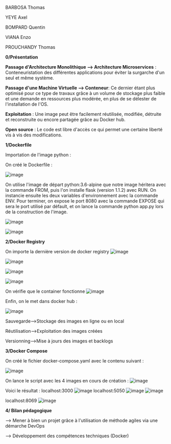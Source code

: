 BARBOSA Thomas

YEYE Axel

BOMPARD Quentin

VIANA Enzo

PROUCHANDY Thomas

**0/Présentation**

**Passage d'Architecture Monolithique --> Architecture Microservices** : Conteneuristation des différentes applications pour éviter la surgarche d'un seul et même système.

**Passage d'une Machine Virtuelle --> Conteneur**: Ce dernier étant plus optimisé pour ce type de travaux grâce à un volume de stockage plus faible et une demande en ressources plus modérée, en plus de se délester de l'installation de l'OS.

**Exploitation** : Une image peut être facilement réutilisée, modifiée, détruite et reconstruite ou encore partagée grâce au Docker hub.

**Open source** : Le code est libre d'accès ce qui permet une certaine liberté vis à vis des modifications.

**1/Dockerfile**

Importation de l'image python :


On créé le Dockerfile : 

![image](https://user-images.githubusercontent.com/73823634/201700930-e4394fb7-f2fa-4a12-94d4-93a805aaf008.png)


On utilise l'image de départ python:3.6-alpine que notre image héritera avec la commande FROM, puis l'on installe flask (version 1.1.2) avec RUN. On instancie ensuite les deux variables d'environnement avec la commande ENV.
Pour terminer, on expose le port 8080 avec la commande EXPOSE qui sera le port utilisé par défault, et on lance la commande python app.py lors de la construction de l'image.


![image](https://user-images.githubusercontent.com/73823634/201686551-582de7b6-379f-4a53-8db8-bd9281102bdb.png)


![image](https://user-images.githubusercontent.com/73823634/201686584-af2b81ed-f058-47b4-b76e-884a280416bc.png)


**2/Docker Registry**

On importe la dernière version de docker registry
![image](https://user-images.githubusercontent.com/73823634/201696690-5212ccac-4b4f-4bd4-a304-171fa44fa95b.png)


![image](https://user-images.githubusercontent.com/73823634/201697103-d862cf20-3696-4e85-93ad-b8164c9a45d1.png)


![image](https://user-images.githubusercontent.com/73823634/201697164-3189db39-2151-46ea-950b-f095d13f6340.png)

![image](https://user-images.githubusercontent.com/73823634/201697415-f968ce15-dec6-4670-a4c5-aeee59d70ce2.png)


On vérifie que le container fonctionne
![image](https://user-images.githubusercontent.com/73823634/201697570-78d448e0-f881-4544-a20a-5258f5780e7f.png)

Enfin, on le met dans docker hub :

![image](https://user-images.githubusercontent.com/111991074/201730073-227e5696-a0bf-4238-a498-7871ccb75b1a.png)

Sauvegarde-->Stockage des images en ligne ou en local

Réutilisation-->Exploitation des images créées

Versionning-->Mise à jours des images et backlogs




**3/Docker Compose**

On créé le fichier docker-compose.yaml avec le contenu suivant : 

![image](https://user-images.githubusercontent.com/111991074/201728354-ad966492-470c-4636-8d85-5c6bd041ad1e.png)

On lance le script avec les 4 images en cours de création :
![image](https://user-images.githubusercontent.com/111991074/201728432-b81d52a5-43af-4c33-a1a1-bd1f5af3b00c.png)

Voici le résultat :
localhost:3000
![image](https://user-images.githubusercontent.com/111991074/201728670-83dccbce-7749-4ca7-a833-2629072ca380.png)
localhost:5050
![image](https://user-images.githubusercontent.com/111991074/201728717-79046e04-2263-4221-8b0d-c381bbf6f45f.png)
![image](https://user-images.githubusercontent.com/111991074/201732950-2b0e7dd4-9964-4c46-8a6d-819fd7c35293.png)

localhost:8069
![image](https://user-images.githubusercontent.com/111991074/201728760-93d337d4-8b3a-45f9-b29f-c9747f621ddc.png)

**4/ Bilan pédagogique**

--> Mener à bien un projet grâce à l'utilisation de méthode agiles via une démarche DevOps

--> Développement des compétences techniques (Docker)






